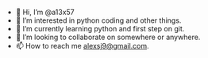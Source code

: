 - 👋 Hi, I’m @a13x57
- 👀 I’m interested in python coding and other things.
- 🌱 I’m currently learning python and first step on git.
- 💞️ I’m looking to collaborate on somewhere or anywhere.
- 📫 How to reach me alexsj9@gmail.com.

<!---
a13x57/a13x57 is a ✨ special ✨ repository because its `README.md` (this file) appears on your GitHub profile.
You can click the Preview link to take a look at your changes.
--->
